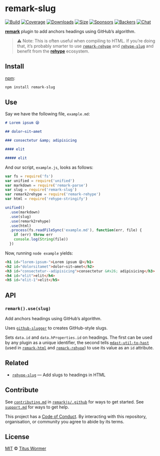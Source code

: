 # remark-slug

[![Build][build-badge]][build]
[![Coverage][coverage-badge]][coverage]
[![Downloads][downloads-badge]][downloads]
[![Size][size-badge]][size]
[![Sponsors][sponsors-badge]][collective]
[![Backers][backers-badge]][collective]
[![Chat][chat-badge]][chat]

[**remark**][remark] plugin to add anchors headings using GitHub’s algorithm.

> ⚠️ Note: This is often useful when compiling to HTML.
> If you’re doing that, it’s probably smarter to use
> [`remark-rehype`][remark-rehype] and [`rehype-slug`][rehype-slug] and benefit
> from the [**rehype**][rehype] ecosystem.

## Install

[npm][]:

```sh
npm install remark-slug
```

## Use

Say we have the following file, `example.md`:

```markdown
# Lorem ipsum 😪

## dolor—sit—amet

### consectetur &amp; adipisicing

#### elit

##### elit
```

And our script, `example.js`, looks as follows:

```js
var fs = require('fs')
var unified = require('unified')
var markdown = require('remark-parse')
var slug = require('remark-slug')
var remark2rehype = require('remark-rehype')
var html = require('rehype-stringify')

unified()
  .use(markdown)
  .use(slug)
  .use(remark2rehype)
  .use(html)
  .process(fs.readFileSync('example.md'), function(err, file) {
    if (err) throw err
    console.log(String(file))
  })
```

Now, running `node example` yields:

```html
<h1 id="lorem-ipsum-">Lorem ipsum 😪</h1>
<h2 id="dolorsitamet">dolor—sit—amet</h2>
<h3 id="consectetur--adipisicing">consectetur &#x26; adipisicing</h3>
<h4 id="elit">elit</h4>
<h5 id="elit-1">elit</h5>
```

## API

### `remark().use(slug)`

Add anchors headings using GitHub’s algorithm.

Uses [`github-slugger`][ghslug] to creates GitHub-style slugs.

Sets `data.id` and `data.hProperties.id` on headings.
The first can be used by any plugin as a unique identifier, the second tells
[`mdast-util-to-hast`][to-hast] (used in [`remark-html`][remark-html] and
[`remark-rehype`][remark-rehype]) to use its value as an `id` attribute.

## Related

*   [`rehype-slug`][rehype-slug] — Add slugs to headings in HTML

## Contribute

See [`contributing.md`][contributing] in [`remarkjs/.github`][health] for ways
to get started.
See [`support.md`][support] for ways to get help.

This project has a [Code of Conduct][coc].
By interacting with this repository, organisation, or community you agree to
abide by its terms.

## License

[MIT][license] © [Titus Wormer][author]

<!-- Definitions -->

[build-badge]: https://img.shields.io/travis/remarkjs/remark-slug/master.svg

[build]: https://travis-ci.org/remarkjs/remark-slug

[coverage-badge]: https://img.shields.io/codecov/c/github/remarkjs/remark-slug.svg

[coverage]: https://codecov.io/github/remarkjs/remark-slug

[downloads-badge]: https://img.shields.io/npm/dm/remark-slug.svg

[downloads]: https://www.npmjs.com/package/remark-slug

[size-badge]: https://img.shields.io/bundlephobia/minzip/remark-slug.svg

[size]: https://bundlephobia.com/result?p=remark-slug

[sponsors-badge]: https://opencollective.com/unified/sponsors/badge.svg

[backers-badge]: https://opencollective.com/unified/backers/badge.svg

[collective]: https://opencollective.com/unified

[chat-badge]: https://img.shields.io/badge/join%20the%20community-on%20spectrum-7b16ff.svg

[chat]: https://spectrum.chat/unified/remark

[npm]: https://docs.npmjs.com/cli/install

[health]: https://github.com/remarkjs/.github

[contributing]: https://github.com/remarkjs/.github/blob/master/contributing.md

[support]: https://github.com/remarkjs/.github/blob/master/support.md

[coc]: https://github.com/remarkjs/.github/blob/master/code-of-conduct.md

[license]: license

[author]: https://wooorm.com

[remark]: https://github.com/remarkjs/remark

[ghslug]: https://github.com/Flet/github-slugger

[to-hast]: https://github.com/syntax-tree/mdast-util-to-hast

[rehype-slug]: https://github.com/rehypejs/rehype-slug

[remark-html]: https://github.com/remarkjs/remark-html

[remark-rehype]: https://github.com/remarkjs/remark-rehype

[rehype]: https://github.com/rehypejs/rehype
